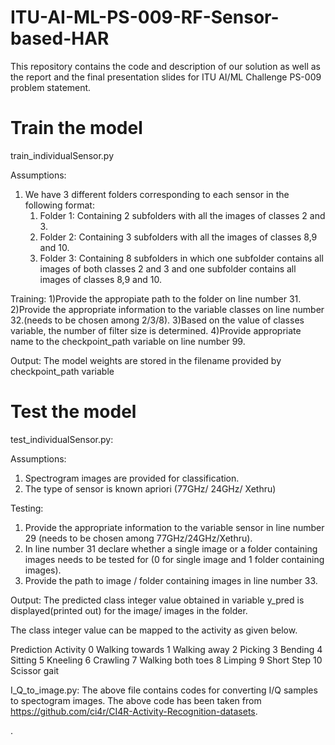 # ITU-AI-ML-PS-009-RF-Sensor-based-HAR

This repository contains the code and description of our solution as well as the report and the final presentation slides for ITU AI/ML Challenge PS-009 problem statement.

# Train the model
train_individualSensor.py

Assumptions:
1) We have 3 different folders corresponding to each sensor in the following format:
	1. Folder 1: Containing 2 subfolders with all the images of classes 2 and 3.
	2. Folder 2: Containing 3 subfolders with all the images of classes 8,9 and 10.
	3. Folder 3: Containing 8 subfolders in which one subfolder contains all images of both classes 2 and 3 and one subfolder contains all images of classes 8,9 and 10.

Training:
1)Provide the appropiate path to the folder on line number 31.
2)Provide the appropriate information to the variable classes on line number 32.(needs to be chosen among 2/3/8).
3)Based on the value of classes variable, the number of filter size is determined.
4)Provide appropriate name to the checkpoint_path variable on line number 99.

Output:
The model weights are stored in the filename provided by checkpoint_path variable

# Test the model
test_individualSensor.py:

Assumptions:
1) Spectrogram images are provided for classification.
2) The type of sensor is known apriori (77GHz/ 24GHz/ Xethru)

Testing:
1) Provide the appropriate information to the variable sensor in line number 29 (needs to be chosen among 77GHz/24GHz/Xethru).
2) In line number 31 declare whether a single image or a folder containing images needs to be tested for (0 for single image and 1 folder containing images).
3) Provide the path to image / folder containing images in line number 33.

Output:
The predicted class integer value obtained in variable y_pred is displayed(printed out) for the image/ images in the folder.

The class integer value can be mapped to the activity as given below.

Prediction	Activity
0		Walking towards
1		Walking away
2		Picking
3		Bending
4		Sitting
5		Kneeling
6		Crawling
7		Walking both toes
8		Limping
9		Short Step
10		Scissor gait



I_Q_to_image.py:
The above file contains codes for converting I/Q samples to spectogram images. The above code has been taken from https://github.com/ci4r/CI4R-Activity-Recognition-datasets. 

.

